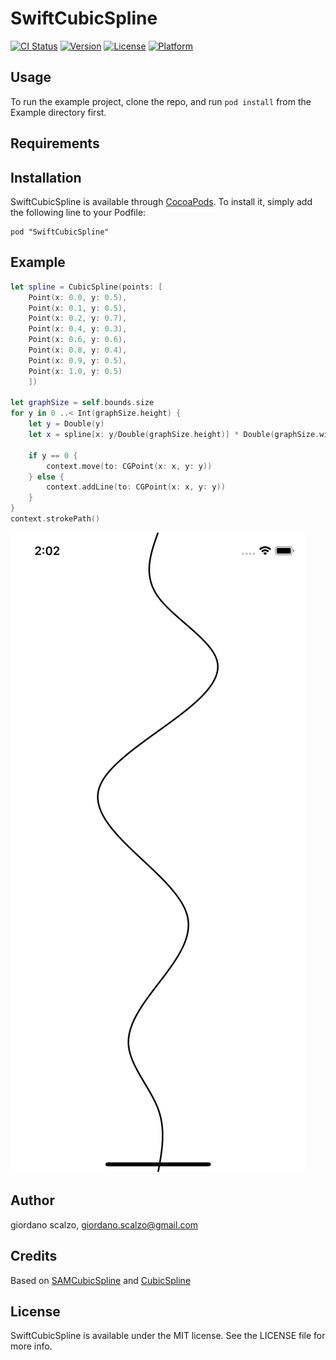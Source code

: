 # SwiftCubicSpline

[![CI Status](http://img.shields.io/travis/gscalzo/SwiftCubicSpline.svg?style=flat)](https://travis-ci.org/gscalzo/SwiftCubicSpline)
[![Version](https://img.shields.io/cocoapods/v/SwiftCubicSpline.svg?style=flat)](http://cocoadocs.org/docsets/SwiftCubicSpline)
[![License](https://img.shields.io/cocoapods/l/SwiftCubicSpline.svg?style=flat)](http://cocoadocs.org/docsets/SwiftCubicSpline)
[![Platform](https://img.shields.io/cocoapods/p/SwiftCubicSpline.svg?style=flat)](http://cocoadocs.org/docsets/SwiftCubicSpline)

## Usage

To run the example project, clone the repo, and run `pod install` from the Example directory first.

## Requirements

## Installation

SwiftCubicSpline is available through [CocoaPods](http://cocoapods.org). To install
it, simply add the following line to your Podfile:

    pod "SwiftCubicSpline"

## Example

```swift
let spline = CubicSpline(points: [
    Point(x: 0.0, y: 0.5),
    Point(x: 0.1, y: 0.5),
    Point(x: 0.2, y: 0.7),
    Point(x: 0.4, y: 0.3),
    Point(x: 0.6, y: 0.6),
    Point(x: 0.8, y: 0.4),
    Point(x: 0.9, y: 0.5),
    Point(x: 1.0, y: 0.5)
    ])

let graphSize = self.bounds.size
for y in 0 ..< Int(graphSize.height) {
    let y = Double(y)
    let x = spline[x: y/Double(graphSize.height)] * Double(graphSize.width)

    if y == 0 {
        context.move(to: CGPoint(x: x, y: y))
    } else {
        context.addLine(to: CGPoint(x: x, y: y))
    }
}
context.strokePath()
```

![screenshot](https://github.com/gscalzo/SwiftCubicSpline/blob/master/vertical_screenshot.png)

## Author

giordano scalzo, giordano.scalzo@gmail.com

## Credits

Based on [SAMCubicSpline](https://github.com/soffes/SAMCubicSpline) and [CubicSpline](https://github.com/vkaramov/CubicSpline)

## License

SwiftCubicSpline is available under the MIT license. See the LICENSE file for more info.
